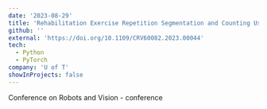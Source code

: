 ```yaml
---
date: '2023-08-29'
title: 'Rehabilitation Exercise Repetition Segmentation and Counting Using Skeletal Body Joints'
github: ''
external: 'https://doi.org/10.1109/CRV60082.2023.00044'
tech:
  - Python
  - PyTorch
company: 'U of T'
showInProjects: false
---
```


Conference on Robots and Vision - conference
